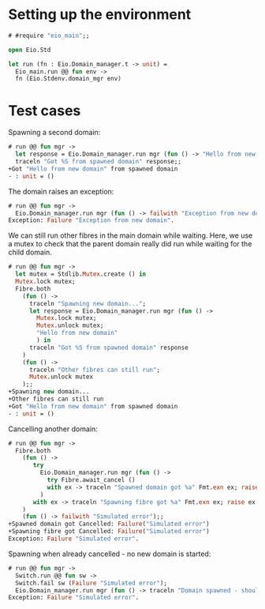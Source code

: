 # Setting up the environment

```ocaml
# #require "eio_main";;
```

```ocaml
open Eio.Std

let run (fn : Eio.Domain_manager.t -> unit) =
  Eio_main.run @@ fun env ->
  fn (Eio.Stdenv.domain_mgr env)
```

# Test cases

Spawning a second domain:

```ocaml
# run @@ fun mgr ->
  let response = Eio.Domain_manager.run mgr (fun () -> "Hello from new domain") in
  traceln "Got %S from spawned domain" response;;
+Got "Hello from new domain" from spawned domain
- : unit = ()
```

The domain raises an exception:

```ocaml
# run @@ fun mgr ->
  Eio.Domain_manager.run mgr (fun () -> failwith "Exception from new domain");;
Exception: Failure "Exception from new domain".
```

We can still run other fibres in the main domain while waiting.
Here, we use a mutex to check that the parent domain really did run while waiting for the child domain.

```ocaml
# run @@ fun mgr ->
  let mutex = Stdlib.Mutex.create () in
  Mutex.lock mutex;
  Fibre.both
    (fun () ->
      traceln "Spawning new domain...";
      let response = Eio.Domain_manager.run mgr (fun () ->
        Mutex.lock mutex;
        Mutex.unlock mutex;
        "Hello from new domain"
        ) in
      traceln "Got %S from spawned domain" response
    )
    (fun () ->
      traceln "Other fibres can still run";
      Mutex.unlock mutex
    );;
+Spawning new domain...
+Other fibres can still run
+Got "Hello from new domain" from spawned domain
- : unit = ()
```

Cancelling another domain:

```ocaml
# run @@ fun mgr ->
  Fibre.both
    (fun () ->
       try
         Eio.Domain_manager.run mgr (fun () ->
           try Fibre.await_cancel ()
           with ex -> traceln "Spawned domain got %a" Fmt.exn ex; raise ex
         )
       with ex -> traceln "Spawning fibre got %a" Fmt.exn ex; raise ex
    )
    (fun () -> failwith "Simulated error");;
+Spawned domain got Cancelled: Failure("Simulated error")
+Spawning fibre got Cancelled: Failure("Simulated error")
Exception: Failure "Simulated error".
```

Spawning when already cancelled - no new domain is started:

```ocaml
# run @@ fun mgr ->
  Switch.run @@ fun sw ->
  Switch.fail sw (Failure "Simulated error");
  Eio.Domain_manager.run mgr (fun () -> traceln "Domain spawned - shouldn't happen!");;
Exception: Failure "Simulated error".
```
